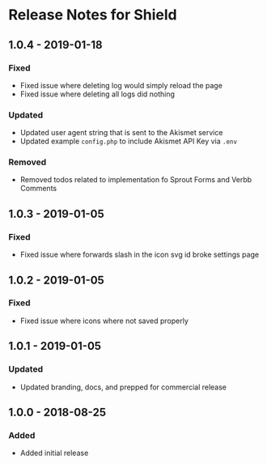 # Release Notes for Shield

## 1.0.4 - 2019-01-18
### Fixed
- Fixed issue where deleting log would simply reload the page
- Fixed issue where deleting all logs did nothing

### Updated
- Updated user agent string that is sent to the Akismet service
- Updated example `config.php` to include Akismet API Key via `.env`

### Removed
- Removed todos related to implementation fo Sprout Forms and Verbb Comments

## 1.0.3 - 2019-01-05
### Fixed
- Fixed issue where forwards slash in the icon svg id broke settings page

## 1.0.2 - 2019-01-05
### Fixed
- Fixed issue where icons where not saved properly

## 1.0.1 - 2019-01-05
### Updated
- Updated branding, docs, and prepped for commercial release

## 1.0.0 - 2018-08-25
### Added
- Added initial release
